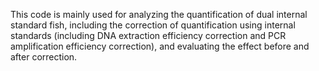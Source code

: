 This code is mainly used for analyzing the quantification of dual internal standard fish, including the correction of quantification using internal standards (including DNA extraction efficiency correction and PCR amplification efficiency correction), and evaluating the effect before and after correction.

